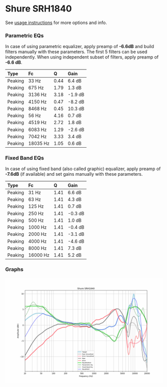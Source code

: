 # Shure SRH1840
See [usage instructions](https://github.com/jaakkopasanen/AutoEq#usage) for more options and info.

### Parametric EQs
In case of using parametric equalizer, apply preamp of **-6.6dB** and build filters manually
with these parameters. The first 5 filters can be used independently.
When using independent subset of filters, apply preamp of **-6.6 dB**.

| Type    | Fc       |    Q | Gain    |
|:--------|:---------|:-----|:--------|
| Peaking | 33 Hz    | 0.44 | 6.4 dB  |
| Peaking | 675 Hz   | 1.79 | 1.3 dB  |
| Peaking | 3136 Hz  | 3.18 | -1.9 dB |
| Peaking | 4150 Hz  | 0.47 | -8.2 dB |
| Peaking | 8468 Hz  | 0.45 | 10.3 dB |
| Peaking | 56 Hz    | 4.16 | 0.7 dB  |
| Peaking | 4519 Hz  | 2.72 | 1.8 dB  |
| Peaking | 6083 Hz  | 1.29 | -2.6 dB |
| Peaking | 7042 Hz  | 3.33 | 3.4 dB  |
| Peaking | 18035 Hz | 1.05 | 0.6 dB  |

### Fixed Band EQs
In case of using fixed band (also called graphic) equalizer, apply preamp of **-7.6dB**
(if available) and set gains manually with these parameters.

| Type    | Fc       |    Q | Gain    |
|:--------|:---------|:-----|:--------|
| Peaking | 31 Hz    | 1.41 | 6.6 dB  |
| Peaking | 63 Hz    | 1.41 | 4.3 dB  |
| Peaking | 125 Hz   | 1.41 | 0.7 dB  |
| Peaking | 250 Hz   | 1.41 | -0.3 dB |
| Peaking | 500 Hz   | 1.41 | 1.0 dB  |
| Peaking | 1000 Hz  | 1.41 | -0.4 dB |
| Peaking | 2000 Hz  | 1.41 | -3.1 dB |
| Peaking | 4000 Hz  | 1.41 | -4.6 dB |
| Peaking | 8000 Hz  | 1.41 | 7.3 dB  |
| Peaking | 16000 Hz | 1.41 | 5.2 dB  |

### Graphs
![](./Shure%20SRH1840.png)